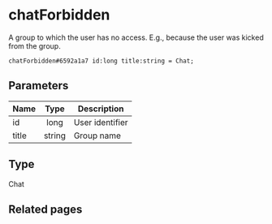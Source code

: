 # chatForbidden
A group to which the user has no access. E.g., because the user was kicked from the group.

```
chatForbidden#6592a1a7 id:long title:string = Chat;
```

## Parameters
| Name | Type | Description |
| ---- | :----: | ----------- |
| id | long | User identifier |
| title | string | Group name |


## Type
Chat

## Related pages
